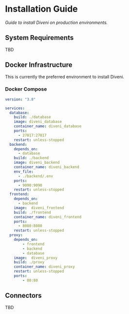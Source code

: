 # Installation Guide

*Guide to install Diveni on production environments.*

## System Requirements

TBD

## Docker Infrastructure

This is currently the preferred environment to install Diveni.

### Docker Compose 

```yaml
version: "3.8"

services:
  database:
    build: ./database
    image: diveni_database
    container_name: diveni_database
    ports:
      - 27017:27017
    restart: unless-stopped
  backend:
    depends_on:
      - database
    build: ./backend
    image: diveni_backend
    container_name: diveni_backend
    env_file:
      - ./backend/.env
    ports:
      - 9090:9090
    restart: unless-stopped
  frontend:
    depends_on:
      - backend
    image:  diveni_frontend
    build: ./frontend
    container_name: diveni_frontend
    ports:
      - 8080:8080
    restart: unless-stopped
  proxy:
    depends_on:
        - frontend
        - backend
        - database
    image:  diveni_proxy
    build: ./proxy
    container_name: diveni_proxy
    restart: unless-stopped
    ports:
        - 80:80

```

## Connectors

TBD

